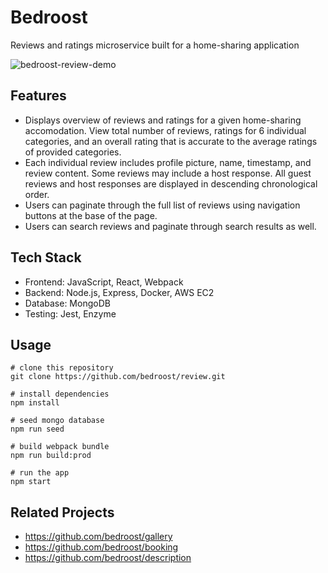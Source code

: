 # Bedroost
Reviews and ratings microservice built for a home-sharing application

![bedroost-review-demo](https://thumbs.gfycat.com/AppropriateAmazingCopperhead-size_restricted.gif)


## Features
* Displays overview of reviews and ratings for a given home-sharing accomodation. View total number of reviews, ratings for 6 individual categories, and an overall rating that is accurate to the average ratings of provided categories.
* Each individual review includes profile picture, name, timestamp, and review content. Some reviews may include a host response. All guest reviews and host responses are displayed in descending chronological order. 
* Users can paginate through the full list of reviews using navigation buttons at the base of the page.
* Users can search reviews and paginate through search results as well.

## Tech Stack
* Frontend: JavaScript, React, Webpack
* Backend: Node.js, Express, Docker, AWS EC2
* Database: MongoDB
* Testing: Jest, Enzyme

## Usage

```
# clone this repository
git clone https://github.com/bedroost/review.git

# install dependencies
npm install

# seed mongo database
npm run seed

# build webpack bundle
npm run build:prod

# run the app
npm start
```

## Related Projects
* https://github.com/bedroost/gallery
* https://github.com/bedroost/booking
* https://github.com/bedroost/description
